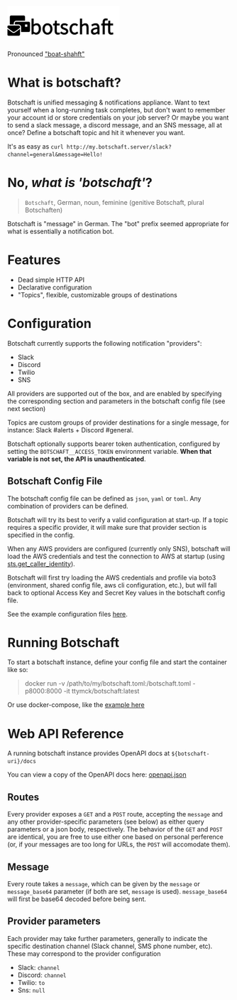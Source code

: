 # ![logo](docs/logo.png)

Pronounced ["boat-shahft"](https://forvo.com/word/botschaft/)

# What is botschaft?

Botschaft is unified messaging & notifications appliance. Want to text yourself when a long-running task completes, but don't want to remember your account id or store credentials on your job server? Or maybe you want to send a slack message, a discord message, and an SNS message, all at once? Define a botschaft topic and hit it whenever you want.

It's as easy as `curl http://my.botschaft.server/slack?channel=general&message=Hello!`

# No, _what is 'botschaft'_?

> `Botschaft`, German, noun, feminine (genitive Botschaft, plural Botschaften)

Botschaft is "message" in German. The "bot" prefix seemed appropriate for what is essentially a notification bot.

# Features

- Dead simple HTTP API
- Declarative configuration
- "Topics", flexible, customizable groups of destinations

# Configuration

Botschaft currently supports the following notification "providers":

- Slack
- Discord
- Twilio
- SNS

All providers are supported out of the box, and are enabled by specifying the corresponding section and parameters in the botschaft config file (see next section)

Topics are custom groups of provider destinations for a single message, for instance: Slack #alerts + Discord #general.

Botschaft optionally supports bearer token authentication, configured by setting the `BOTSCHAFT__ACCESS_TOKEN` environment variable. **When that variable is not set, the API is unauthenticated**.

## Botschaft Config File

The botschaft config file can be defined as `json`, `yaml` or `toml`. Any combination of providers can be defined.

Botschaft will try its best to verify a valid configuration at start-up. If a topic requires a specific provider, it will make sure that provider section is specified in the config.

When any AWS providers are configured (currently only SNS), botschaft will load the AWS credentials and test the connection to AWS at startup (using [sts.get_caller_identity](https://docs.aws.amazon.com/cli/latest/reference/sts/get-caller-identity.html)).

Botschaft will first try loading the AWS credentials and profile via boto3 (environment, shared config file, aws cli configuration, etc.), but will fall back to optional Access Key and Secret Key values in the botschaft config file.

See the example configuration files [here](/example).


# Running Botschaft

To start a botschaft instance, define your config file and start the container like so:

> docker run -v /path/to/my/botschaft.toml:/botschaft.toml -p8000:8000 -it ttymck/botschaft:latest

Or use docker-compose, like the [example here](/example/docker-compose.yaml)

# Web API Reference

A running botschaft instance provides OpenAPI docs at `${botschaft-uri}/docs`

You can view a copy of the OpenAPI docs here: [openapi.json](/botschaft-py/example/openapi.json)

## Routes

Every provider exposes a `GET` and a `POST` route, accepting the `message` and any other provider-specific parameters (see below) as either query parameters or a json body, respectively. The behavior of the `GET` and `POST` are identical, you are free to use either one based on personal perference (or, if your messages are too long for URLs, the `POST` will accomodate them).

## Message

Every route takes a `message`, which can be given by the `message` or `message_base64` parameter (if both are set, `message` is used). `message_base64` will first be base64 decoded before being sent.

## Provider parameters

Each provider may take further parameters, generally to indicate the specific destination channel (Slack channel, SMS phone number, etc). These may correspond to the provider configuration

- Slack: `channel`
- Discord: `channel`
- Twilio: `to`
- Sns: `null`


